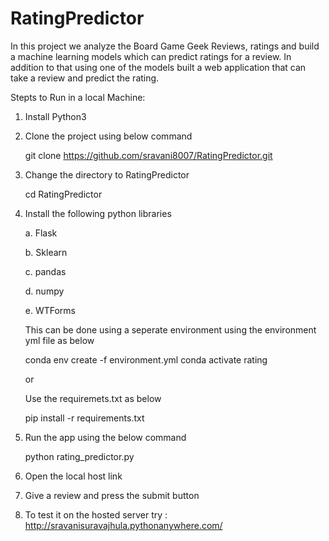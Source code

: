 # RatingPredictor
In this project we analyze the Board Game Geek Reviews, ratings and build a machine learning models which can predict ratings for a review. In addition to that using one of the models built a web application that can take a review and predict the rating.


Stepts to Run in a local Machine:

1. Install Python3

2. Clone the project using below command

   git clone https://github.com/sravani8007/RatingPredictor.git
   
    
3. Change the directory to RatingPredictor

   cd RatingPredictor

4. Install the following python libraries

   a. Flask
   
   b. Sklearn
   
   c. pandas
   
   d. numpy
   
   e. WTForms
   
   This can be done using a seperate environment using the environment yml file as below
   
   conda env create -f environment.yml
   conda activate rating
   
   or 
   
   Use the requiremets.txt as below
   
   pip install -r requirements.txt


5. Run the app using the below command

   python rating_predictor.py

6. Open the local host link  

7. Give a review and press the submit button

8. To test it on the hosted server try : http://sravanisuravajhula.pythonanywhere.com/
